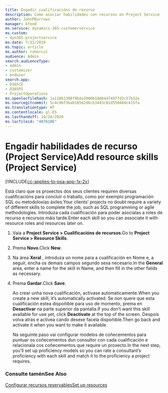 ```yaml
---
title: Engadir cualificacións do recurso
description: Como asociar habilidades con recursos en Project Service
author: JohnPBurrows
manager: kfend
ms.service: dynamics-365-customerservice
ms.custom:
- dyn365-projectservice
ms.date: 7/31/2018
ms.topic: article
ms.author: ruhercul
audience: Admin
search.audienceType:
- admin
- customizer
- enduser
search.app:
- D365CE
- D365PS
- ProjectOperations
ms.openlocfilehash: 1a11861308f9bda200061880447497fd2c57b32e
ms.sourcegitcommit: 5c4c9bf3ba018562d6cb3443c01d550489c415fa
ms.translationtype: HT
ms.contentlocale: gl-ES
ms.lasthandoff: 10/16/2020
ms.locfileid: "4076106"
---
```

# <a name="add-resource-skills-project-service"></a><span data-ttu-id="17d20-103">Engadir habilidades de recurso (Project Service)</span><span class="sxs-lookup"><span data-stu-id="17d20-103">Add resource skills (Project Service)</span></span>

[!INCLUDE[cc-applies-to-psa-app-1x-2x](../includes/cc-applies-to-psa-app-1x-2x.md)]

<span data-ttu-id="17d20-104">Está claro que os proxectos dos seus clientes requiren diversas cualificacións para concluír o traballo, como por exemplo programación SQL ou metodoloxías áxiles.</span><span class="sxs-lookup"><span data-stu-id="17d20-104">Your clients’ projects no doubt require a variety of different skills to complete the job, such as SQL programming or agile methodologies.</span></span> <span data-ttu-id="17d20-105">Introduza cada cualificación para poder asocialas a roles de recurso e recursos máis tarde.</span><span class="sxs-lookup"><span data-stu-id="17d20-105">Enter each skill so you can associate it with resource roles and resources later on.</span></span>  
  
1. <span data-ttu-id="17d20-106">Vaia a **Project Service > Cualificacións de recursos**.</span><span class="sxs-lookup"><span data-stu-id="17d20-106">Go to **Project Service > Resource Skills**.</span></span>  
  
2. <span data-ttu-id="17d20-107">Prema **Novo**.</span><span class="sxs-lookup"><span data-stu-id="17d20-107">Click **New**.</span></span>  
  
3. <span data-ttu-id="17d20-108">Na área **Xeral** , introduza un nome para a cualificación en Nome e, a seguir, encha os demais campos segundo sexa necesario.</span><span class="sxs-lookup"><span data-stu-id="17d20-108">In the **General** area, enter a name for the skill in Name, and then fill in the other fields as necessary.</span></span>  
  
4. <span data-ttu-id="17d20-109">Prema **Gardar**.</span><span class="sxs-lookup"><span data-stu-id="17d20-109">Click **Save**.</span></span>  
  
   <span data-ttu-id="17d20-110">Ao crear unha nova cualificación, actívase automaticamente.</span><span class="sxs-lookup"><span data-stu-id="17d20-110">When you create a new skill, it’s automatically activated.</span></span> <span data-ttu-id="17d20-111">Se non quere que esta cualificación estea dispoñible para uso de momento, prema en **Desactivar** na parte superior da pantalla.</span><span class="sxs-lookup"><span data-stu-id="17d20-111">If you don’t want this skill available for use yet, click **Deactivate** at the top of the screen.</span></span> <span data-ttu-id="17d20-112">Despois volva atrás e actívea cando desexe facela dispoñible.</span><span class="sxs-lookup"><span data-stu-id="17d20-112">Then go back and activate it when you want to make it available.</span></span>  
  
   <span data-ttu-id="17d20-113">Na seguinte paso vai configurar modelos de coñecementos para puntuar os coñecementos dun consultor con cada cualificación e relacionala cos coñecementos que require un proxecto.</span><span class="sxs-lookup"><span data-stu-id="17d20-113">In the next step, you’ll set up proficiency models so you can rate a consultant’s proficiency with each skill and match it to the proficiency a project requires.</span></span>  
  
### <a name="see-also"></a><span data-ttu-id="17d20-114">Consulte tamén</span><span class="sxs-lookup"><span data-stu-id="17d20-114">See Also</span></span>  
 [<span data-ttu-id="17d20-115">Configurar recursos reservables</span><span class="sxs-lookup"><span data-stu-id="17d20-115">Set up resources</span></span>](../psa/set-up-resources.md)
